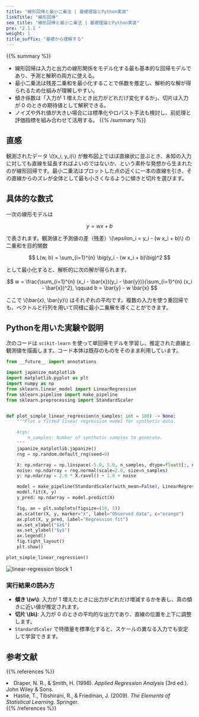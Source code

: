 ```yaml
---
title: "線形回帰と最小二乗法 | 基礎理論とPython実装"
linkTitle: "線形回帰"
seo_title: "線形回帰と最小二乗法 | 基礎理論とPython実装"
pre: "2.1.1 "
weight: 1
title_suffix: "基礎から理解する"
---
```


{{% summary %}}
- 線形回帰は入力と出力の線形関係をモデル化する最も基本的な回帰モデルであり、予測と解釈の両方に使える。
- 最小二乗法は残差二乗和を最小化することで係数を推定し、解析的な解が得られるため仕組みが理解しやすい。
- 傾き係数は「入力が 1 増えたとき出力がどれだけ変化するか」、切片は入力が 0 のときの期待値として解釈できる。
- ノイズや外れ値が大きい場合には標準化やロバスト手法も検討し、前処理と評価指標を組み合わせて活用する。
{{% /summary %}}

## 直感
観測されたデータ \\((x_i, y_i)\\) が散布図上でほぼ直線状に並ぶとき、未知の入力に対しても直線を延長すればよいのではないか、という素朴な発想から生まれたのが線形回帰です。最小二乗法はプロットした点の近くに一本の直線を引き、その直線からのズレが全体として最も小さくなるように傾きと切片を選びます。

## 具体的な数式
一次の線形モデルは

$$
y = w x + b
$$

で表されます。観測値と予測値の差（残差）\\(\epsilon_i = y_i - (w x_i + b)\\) の二乗和を目的関数

$$
L(w, b) = \sum_{i=1}^{n} \big(y_i - (w x_i + b)\big)^2
$$

として最小化すると、解析的に次の解が得られます。

$$
w = \frac{\sum_{i=1}^{n} (x_i - \bar{x})(y_i - \bar{y})}{\sum_{i=1}^{n} (x_i - \bar{x})^2}, \qquad b = \bar{y} - w \bar{x}
$$

ここで \\(\bar{x}, \bar{y}\\) はそれぞれの平均です。複数の入力を使う重回帰でも、ベクトルと行列を用いて同様に最小二乗解を導くことができます。

## Pythonを用いた実験や説明
次のコードは `scikit-learn` を使って単回帰モデルを学習し、推定された直線と観測値を描画します。コード本体は既存のものをそのまま利用しています。

```python
from __future__ import annotations

import japanize_matplotlib
import matplotlib.pyplot as plt
import numpy as np
from sklearn.linear_model import LinearRegression
from sklearn.pipeline import make_pipeline
from sklearn.preprocessing import StandardScaler


def plot_simple_linear_regression(n_samples: int = 100) -> None:
    """Plot a fitted linear regression model for synthetic data.

    Args:
        n_samples: Number of synthetic samples to generate.
    """
    japanize_matplotlib.japanize()
    rng = np.random.default_rng(seed=0)

    X: np.ndarray = np.linspace(-5.0, 5.0, n_samples, dtype=float)[:, np.newaxis]
    noise: np.ndarray = rng.normal(scale=2.0, size=n_samples)
    y: np.ndarray = 2.0 * X.ravel() + 1.0 + noise

    model = make_pipeline(StandardScaler(with_mean=False), LinearRegression())
    model.fit(X, y)
    y_pred: np.ndarray = model.predict(X)

    fig, ax = plt.subplots(figsize=(10, 5))
    ax.scatter(X, y, marker="x", label="Observed data", c="orange")
    ax.plot(X, y_pred, label="Regression fit")
    ax.set_xlabel("$x$")
    ax.set_ylabel("$y$")
    ax.legend()
    fig.tight_layout()
    plt.show()

plot_simple_linear_regression()
```

![linear-regression block 1](/images/basic/regression/linear-regression_block01_ja.png)

### 実行結果の読み方
- **傾き \\(w\\)**: 入力が 1 増えたときに出力がどれだけ増減するかを表し、真の傾きに近い値が推定されます。
- **切片 \\(b\\)**: 入力が 0 のときの平均的な出力であり、直線の位置を上下に調整します。
- `StandardScaler` で特徴量を標準化すると、スケールの異なる入力でも安定して学習できます。

## 参考文献
{{% references %}}
<li>Draper, N. R., &amp; Smith, H. (1998). <i>Applied Regression Analysis</i> (3rd ed.). John Wiley &amp; Sons.</li>
<li>Hastie, T., Tibshirani, R., &amp; Friedman, J. (2009). <i>The Elements of Statistical Learning</i>. Springer.</li>
{{% /references %}}
